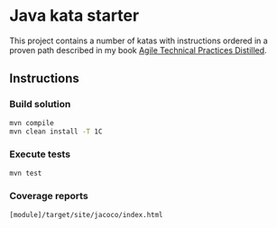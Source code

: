 # Java kata starter

This project contains a number of katas with instructions ordered in a proven path described in my
book [Agile Technical Practices Distilled](https://leanpub.com/agiletechnicalpracticesdistilled).

## Instructions

### Build solution

```sh
mvn compile
mvn clean install -T 1C
```

### Execute tests

```sh
mvn test
```

### Coverage reports

```sh
[module]/target/site/jacoco/index.html
```
